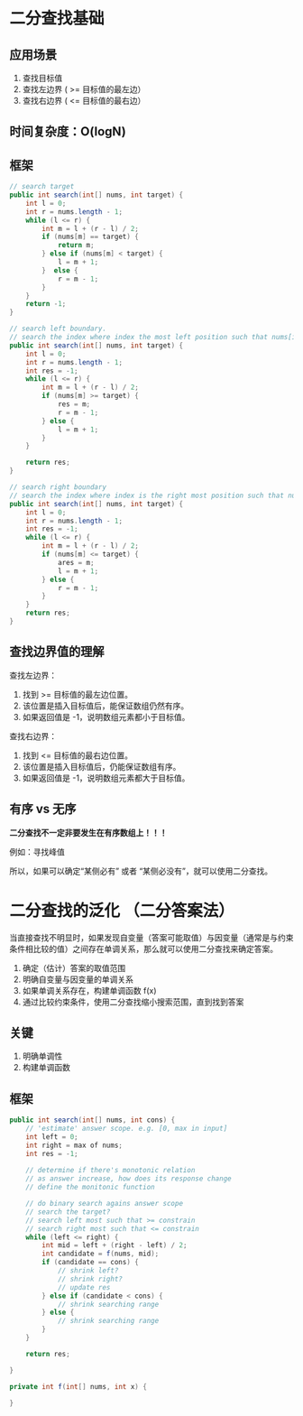 # 二分查找基础

## 应用场景

1. 查找目标值
2. 查找左边界  ( >= 目标值的最左边）
3. 查找右边界 ( <= 目标值的最右边）

## 时间复杂度：O(logN)

## 框架

```java
// search target
public int search(int[] nums, int target) {
	int l = 0;
	int r = nums.length - 1;
	while (l <= r) {
		int m = l + (r - l) / 2;
		if (nums[m] == target) {
			return m;
		} else if (nums[m] < target) {
			l = m + 1;
		}  else {
			r = m - 1;
		}
	}
	return -1;
}

// search left boundary.
// search the index where index the most left position such that nums[index] >= target
public int search(int[] nums, int target) {
	int l = 0;
	int r = nums.length - 1;
	int res = -1;
	while (l <= r) {
		int m = l + (r - l) / 2;
		if (nums[m] >= target) {
			res = m;
			r = m - 1;
		} else {
			l = m + 1;
		} 
	}

	return res;
}

// search right boundary
// search the index where index is the right most position such that nums[index] <= target
public int search(int[] nums, int target) {
	int l = 0;
	int r = nums.length - 1;
	int res = -1;
	while (l <= r) {
		int m = l + (r - l) / 2;
		if (nums[m] <= target) {
			ares = m;
			l = m + 1;
		} else {
			r = m - 1;
		}
	}
	return res;
}
```

## 查找边界值的理解

查找左边界：

1. 找到 >= 目标值的最左边位置。
2. 该位置是插入目标值后，能保证数组仍然有序。
3. 如果返回值是 -1，说明数组元素都小于目标值。

查找右边界：

1. 找到 <= 目标值的最右边位置。
2. 该位置是插入目标值后，仍能保证数组有序。
3. 如果返回值是 -1，说明数组元素都大于目标值。

## 有序 vs 无序

**二分查找不一定非要发生在有序数组上！！！**

例如：寻找峰值

所以，如果可以确定“某侧必有” 或者 “某侧必没有”，就可以使用二分查找。

# 二分查找的泛化 （二分答案法）

当直接查找不明显时，如果发现自变量（答案可能取值）与因变量（通常是与约束条件相比较的值）之间存在单调关系，那么就可以使用二分查找来确定答案。

1. 确定（估计）答案的取值范围
2. 明确自变量与因变量的单调关系
3. 如果单调关系存在，构建单调函数 f(x)
4. 通过比较约束条件，使用二分查找缩小搜索范围，直到找到答案

## 关键

1. 明确单调性
2. 构建单调函数

## 框架

```java
public int search(int[] nums, int cons) {
	// 'estimate' answer scope. e.g. [0, max in input]
	int left = 0;
	int right = max of nums;
	int res = -1;
	
	// determine if there's monotonic relation
	// as answer increase, how does its response change
	// define the monitonic function

	// do binary search agains answer scope
	// search the target?
	// search left most such that >= constrain
	// search right most such that <= constrain
	while (left <= right) {
		int mid = left + (right - left) / 2;
		int candidate = f(nums, mid);
		if (candidate == cons) {
			// shrink left?
			// shrink right?
			// update res
		} else if (candidate < cons) {
			// shrink searching range
		} else {
			// shrink searching range
		}
	}

	return res;

}

private int f(int[] nums, int x) {

}
```